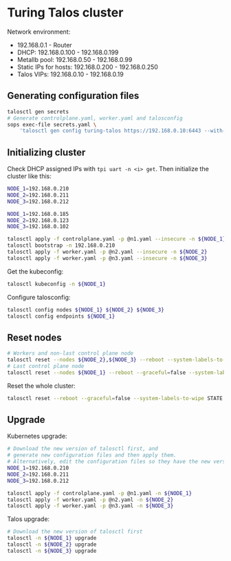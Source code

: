 # Turing Talos cluster

Network environment:
- 192.168.0.1 - Router
- DHCP: 192.168.0.100 - 192.168.0.199
- Metallb pool: 192.168.0.50 - 192.168.0.99
- Static IPs for hosts: 192.168.0.200 - 192.168.0.250
- Talos VIPs: 192.168.0.10 - 192.168.0.19

## Generating configuration files

```bash
talosctl gen secrets
# Generate controlplane.yaml, worker.yaml and talosconfig
sops exec-file secrets.yaml \
    'talosctl gen config turing-talos https://192.168.0.10:6443 --with-secrets={}'
```

## Initializing cluster

Check DHCP assigned IPs with `tpi uart -n <i> get`.
Then initialize the cluster like this:

```bash
NODE_1=192.168.0.210
NODE_2=192.168.0.211
NODE_3=192.168.0.212

NODE_1=192.168.0.185
NODE_2=192.168.0.123
NODE_3=192.168.0.102

talosctl apply -f controlplane.yaml -p @n1.yaml --insecure -n ${NODE_1}
talosctl bootstrap -n 192.168.0.210
talosctl apply -f worker.yaml -p @n2.yaml --insecure -n ${NODE_2}
talosctl apply -f worker.yaml -p @n3.yaml --insecure -n ${NODE_3}
```

Get the kubeconfig:

```bash
talosctl kubeconfig -n ${NODE_1}
```

Configure talosconfig:

```bash
talosctl config nodes ${NODE_1} ${NODE_2} ${NODE_3}
talosctl config endpoints ${NODE_1}
```

## Reset nodes

```bash
# Workers and non-last control plane node
talosctl reset --nodes ${NODE_2},${NODE_3} --reboot --system-labels-to-wipe STATE --system-labels-to-wipe EPHEMERAL
# Last control plane node
talosctl reset --nodes ${NODE_1} --reboot --graceful=false --system-labels-to-wipe STATE --system-labels-to-wipe EPHEMERAL
```

Reset the whole cluster:

```bash
talosctl reset --reboot --graceful=false --system-labels-to-wipe STATE --system-labels-to-wipe EPHEMERAL
```

## Upgrade

Kubernetes upgrade:

```bash
# Download the new version of talosctl first, and
# generate new configuration files and then apply them.
# Alternatively, edit the configuration files so they have the new version.
NODE_1=192.168.0.210
NODE_2=192.168.0.211
NODE_3=192.168.0.212

talosctl apply -f controlplane.yaml -p @n1.yaml -n ${NODE_1}
talosctl apply -f worker.yaml -p @n2.yaml -n ${NODE_2}
talosctl apply -f worker.yaml -p @n3.yaml -n ${NODE_3}
```

Talos upgrade:

```bash
# Download the new version of talosctl first
talosctl -n ${NODE_1} upgrade
talosctl -n ${NODE_2} upgrade
talosctl -n ${NODE_3} upgrade
```
